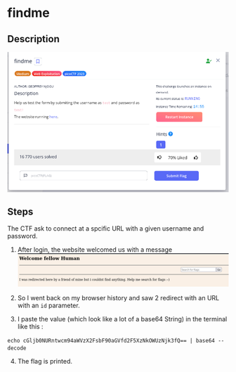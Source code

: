 # findme

## Description
![](images/findme_1.png)

## Steps
The CTF ask to connect at a spcific URL with a given username and password.

1. After login, the website welcomed us with a message
![](images/findme_2.png)

2. So I went back on my browser history and saw 2 redirect with an URL with an `id` parameter.

3. I paste the value (which look like a lot of a base64 String) in the terminal like this : 

`echo cGljb0NURntwcm94aWVzX2FsbF90aGVfd2F5XzNkOWUzNjk3fQ== | base64 --decode`

4. The flag is printed.